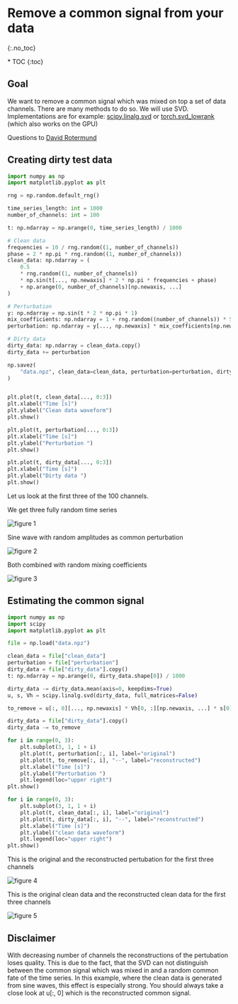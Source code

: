 # Remove a common signal from your data
{:.no_toc}

<nav markdown="1" class="toc-class">
* TOC
{:toc}
</nav>

## Goal
We want to remove a common signal which was mixed on top a set of data channels. There are many methods to do so. We will use SVD. Implementations are for example: [scipy.linalg.svd](https://docs.scipy.org/doc/scipy/reference/generated/scipy.linalg.svd.html) or [torch.svd_lowrank](https://pytorch.org/docs/stable/generated/torch.svd_lowrank.html) (which also works on the GPU)

Questions to [David Rotermund](mailto:davrot@uni-bremen.de)

## Creating dirty test data 

```python
import numpy as np
import matplotlib.pyplot as plt

rng = np.random.default_rng()

time_series_length: int = 1000
number_of_channels: int = 100

t: np.ndarray = np.arange(0, time_series_length) / 1000

# Clean data
frequencies = 10 / rng.random((1, number_of_channels))
phase = 2 * np.pi * rng.random((1, number_of_channels))
clean_data: np.ndarray = (
    0.5
    * rng.random((1, number_of_channels))
    * np.sin(t[..., np.newaxis] * 2 * np.pi * frequencies + phase)
    + np.arange(0, number_of_channels)[np.newaxis, ...]
)

# Perturbation
y: np.ndarray = np.sin(t * 2 * np.pi * 1)
mix_coefficients: np.ndarray = 1 + rng.random((number_of_channels)) * 5
perturbation: np.ndarray = y[..., np.newaxis] * mix_coefficients[np.newaxis, ...]

# Dirty data
dirty_data: np.ndarray = clean_data.copy()
dirty_data += perturbation

np.savez(
    "data.npz", clean_data=clean_data, perturbation=perturbation, dirty_data=dirty_data
)


plt.plot(t, clean_data[..., 0:3])
plt.xlabel("Time [s]")
plt.ylabel("Clean data waveform")
plt.show()

plt.plot(t, perturbation[..., 0:3])
plt.xlabel("Time [s]")
plt.ylabel("Perturbation ")
plt.show()

plt.plot(t, dirty_data[..., 0:3])
plt.xlabel("Time [s]")
plt.ylabel("Dirty data ")
plt.show()
```
Let us look at the first three of the 100 channels. 

We get three fully random time series

![figure 1](image1.png)

Sine wave with random amplitudes as common perturbation

![figure 2](image2.png)

Both combined with random mixing coefficients

![figure 3](image3.png)

## Estimating the common signal

```python
import numpy as np
import scipy
import matplotlib.pyplot as plt

file = np.load("data.npz")

clean_data = file["clean_data"]
perturbation = file["perturbation"]
dirty_data = file["dirty_data"].copy()
t: np.ndarray = np.arange(0, dirty_data.shape[0]) / 1000

dirty_data -= dirty_data.mean(axis=0, keepdims=True)
u, s, Vh = scipy.linalg.svd(dirty_data, full_matrices=False)

to_remove = u[:, 0][..., np.newaxis] * Vh[0, :][np.newaxis, ...] * s[0]

dirty_data = file["dirty_data"].copy()
dirty_data -= to_remove

for i in range(0, 3):
    plt.subplot(3, 1, 1 + i)
    plt.plot(t, perturbation[:, i], label="original")
    plt.plot(t, to_remove[:, i], "--", label="reconstructed")
    plt.xlabel("Time [s]")
    plt.ylabel("Perturbation ")
    plt.legend(loc="upper right")
plt.show()

for i in range(0, 3):
    plt.subplot(3, 1, 1 + i)
    plt.plot(t, clean_data[:, i], label="original")
    plt.plot(t, dirty_data[:, i], "--", label="reconstructed")
    plt.xlabel("Time [s]")
    plt.ylabel("clean data waveform")
    plt.legend(loc="upper right")
plt.show()
```

This is the original and the reconstructed pertubation for the first three channels

![figure 4](image4.png)


This is the original clean data and the reconstructed clean data for the first three channels

![figure 5](image5.png)

## Disclaimer

With decreasing number of channels the reconstructions of the pertubation loses quality. This is due to the fact, that the SVD can not distinguish between the common signal which was mixed in and a random common fate of the time series. In this example, where the clean data is generated from sine waves, this effect is especially strong. You should always take a close look at u[:, 0] which is the reconstructed common signal. 
